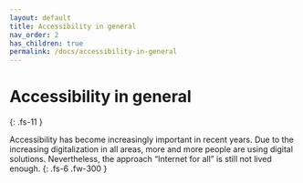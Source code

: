 ```yaml
---
layout: default
title: Accessibility in general
nav_order: 2
has_children: true
permalink: /docs/accessibility-in-general
---
```


# Accessibility in general
{: .fs-11 }

Accessibility has become increasingly important in recent years. Due to the increasing digitalization in all areas, more and more people are using digital solutions. Nevertheless, the approach “Internet for all” is still not lived enough.
{: .fs-6 .fw-300 }

